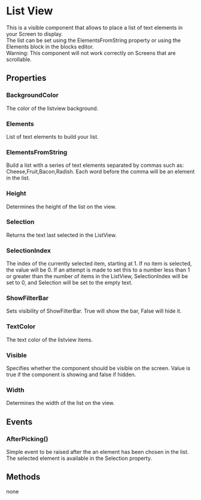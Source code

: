 # List View

This is a visible component that allows to place a list of text elements in your Screen to display.   
The list can be set using the ElementsFromString property or using the Elements block in the blocks editor.   
Warning: This component will not work correctly on Screens that are scrollable.

## Properties

### BackgroundColor

The color of the listview background.

### Elements

List of text elements to build your list.

### ElementsFromString

Build a list with a series of text elements separated by commas such as: Cheese,Fruit,Bacon,Radish. Each word before the comma will be an element in the list.

### Height

Determines the height of the list on the view.

### Selection

Returns the text last selected in the ListView.

### SelectionIndex

The index of the currently selected item, starting at 1. If no item is selected, the value will be 0. If an attempt is made to set this to a number less than 1 or greater than the number of items in the ListView, SelectionIndex will be set to 0, and Selection will be set to the empty text.

### ShowFilterBar

Sets visibility of ShowFilterBar. True will show the bar, False will hide it.

### TextColor

The text color of the listview items.

### Visible

Specifies whether the component should be visible on the screen. Value is true if the component is showing and false if hidden.

### Width

Determines the width of the list on the view.

## Events

### AfterPicking\(\)

Simple event to be raised after the an element has been chosen in the list. The selected element is available in the Selection property.

## Methods

none

